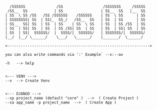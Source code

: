 
      /SSSSSS              /SS                  /SSSSSSS     /SSSSS
     /SS__  SS            | SS                 | SS__  SS   |__  SS
    | SS  \ SS /SS   /SS /SSSSSS    /SSSSSS    | SS  \ SS      | SS
    | SSSSSSSS| SS  | SS|_  SS_/   /SS__  SS   | SS  | SS      | SS
    | SS__  SS| SS  | SS  | SS    | SS  \ SS   | SS  | SS /SS  | SS
    | SS  | SS| SS  | SS  | SS /SS| SS  | SS   | SS  | SS| SS  | SS
    | SS  | SS|  SSSSSS/  |  SSSS/|  SSSSSS/   | SSSSSSS/|  SSSSSS/
    |__/  |__/ \______/    \___/   \______/    |_______/  \______/ 

    <---------------------------------------------------------------->

    you can also write commands via ':' Example` --v:--av

    -h   --> help


    <--- VENV --->
    --v  --> Create Venv


    <--- DJANGO ---> 
    --sp project_name (default "core" )  -->  ( Create Project )
    --sa app_name -p project_name  -->  ( Create App )